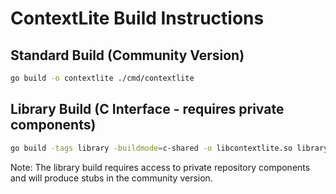# ContextLite Build Instructions

## Standard Build (Community Version)
```bash
go build -o contextlite ./cmd/contextlite
```

## Library Build (C Interface - requires private components)
```bash
go build -tags library -buildmode=c-shared -o libcontextlite.so library_main.go
```

Note: The library build requires access to private repository components and will produce stubs in the community version.
